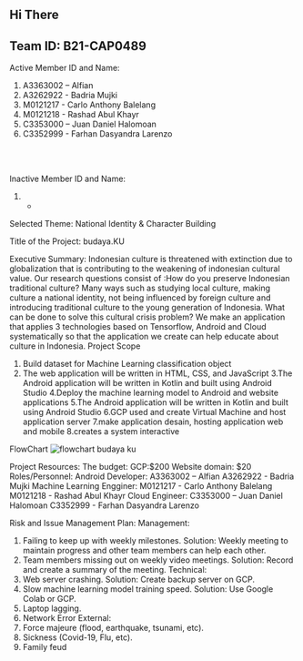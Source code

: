 ## Hi There
## Team ID: B21-CAP0489

Active Member ID and Name:
1. A3363002 – Alfian
2. A3262922 - Badria Mujki
3. M0121217 - Carlo Anthony Balelang
4. M0121218 - Rashad Abul Khayr
5. C3353000 – Juan Daniel Halomoan
6. C3352999 - Farhan Dasyandra Larenzo
<br />
<br />

Inactive Member ID and Name:
1. -
Selected Theme: National Identity & Character Building

Title of the Project: budaya.KU

Executive Summary:
Indonesian culture is threatened with extinction due to globalization that is contributing to the
weakening of indonesian cultural value. Our research questions consist of :How do you preserve
Indonesian traditional culture? Many ways such as studying local culture, making culture a national
identity, not being influenced by foreign culture and introducing traditional culture to the young
generation of Indonesia. What can be done to solve this cultural crisis problem? We make an
application that applies 3 technologies based on Tensorflow, Android and Cloud systematically so
that the application we create can help educate about culture in Indonesia.
Project Scope
1. Build dataset for Machine Learning classification object
2. The web application will be written in HTML, CSS, and JavaScript
3.The Android application will be written in Kotlin and built using Android Studio
4.Deploy the machine learning model to Android and website applications
5.The Android application will be written in Kotlin and built using Android Studio
6.GCP used and create Virtual Machine and host application server
7.make application desain, hosting application web and mobile
8.creates a system interactive

FlowChart
![flowchart budaya ku](https://user-images.githubusercontent.com/47490009/120312544-0fa93e00-c303-11eb-99f3-a8556ce69ea5.png)


Project Resources:
The budget: GCP:$200
Website domain: $20
Roles/Personnel:
Android Developer:
A3363002 – Alfian
A3262922 - Badria Mujki
Machine Learning Engginer:
M0121217 - Carlo Anthony Balelang
M0121218 - Rashad Abul Khayr
Cloud Engineer:
C3353000 – Juan Daniel Halomoan
C3352999 - Farhan Dasyandra Larenzo

Risk and Issue Management Plan:
Management:
1. Failing to keep up with weekly milestones. Solution: Weekly meeting to maintain progress and
other team members can help each other.
2. Team members missing out on weekly video meetings. Solution: Record and create a
summary of the meeting.
Technical:
1. Web server crashing. Solution: Create backup server on GCP.
2. Slow machine learning model training speed. Solution: Use Google Colab or GCP.
3. Laptop lagging.
4. Network Error
External:
1. Force majeure (flood, earthquake, tsunami, etc).
2. Sickness (Covid-19, Flu, etc).
3. Family feud

